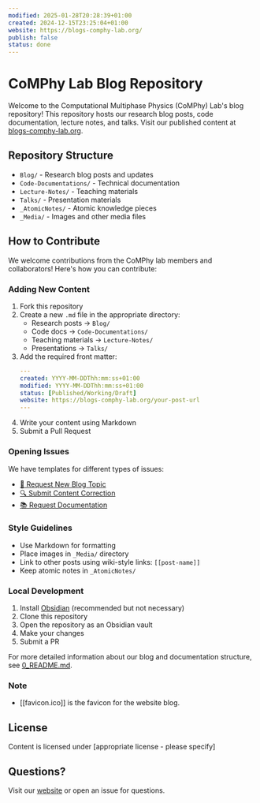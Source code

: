 ```yaml
---
modified: 2025-01-28T20:28:39+01:00
created: 2024-12-15T23:25:04+01:00
website: https://blogs-comphy-lab.org/
publish: false
status: done
---
```


# CoMPhy Lab Blog Repository

Welcome to the Computational Multiphase Physics (CoMPhy) Lab's blog repository! This repository hosts our research blog posts, code documentation, lecture notes, and talks. Visit our published content at [blogs-comphy-lab.org](https://blogs-comphy-lab.org/).

## Repository Structure

- `Blog/` - Research blog posts and updates
- `Code-Documentations/` - Technical documentation
- `Lecture-Notes/` - Teaching materials
- `Talks/` - Presentation materials
- `_AtomicNotes/` - Atomic knowledge pieces
- `_Media/` - Images and other media files

## How to Contribute

We welcome contributions from the CoMPhy lab members and collaborators! Here's how you can contribute:

### Adding New Content

1. Fork this repository
2. Create a new `.md` file in the appropriate directory:
   - Research posts → `Blog/`
   - Code docs → `Code-Documentations/`
   - Teaching materials → `Lecture-Notes/`
   - Presentations → `Talks/`
3. Add the required front matter:
   ```yaml
   ---
   created: YYYY-MM-DDThh:mm:ss+01:00
   modified: YYYY-MM-DDThh:mm:ss+01:00
   status: [Published/Working/Draft]
   website: https://blogs-comphy-lab.org/your-post-url
   ---
   ```
4. Write your content using Markdown
5. Submit a Pull Request

### Opening Issues

We have templates for different types of issues:
- [📝 Request New Blog Topic](https://github.com/comphy-lab/CoMPhy-Lab-Blogs/issues/new?template=blog_topic_request.md&labels=blog-request)
- [🔍 Submit Content Correction](https://github.com/comphy-lab/CoMPhy-Lab-Blogs/issues/new?template=content_correction.md&labels=correction)
- [📚 Request Documentation](https://github.com/comphy-lab/CoMPhy-Lab-Blogs/issues/new?template=documentation_request.md&labels=documentation)

### Style Guidelines

- Use Markdown for formatting
- Place images in `_Media/` directory
- Link to other posts using wiki-style links: `[[post-name]]`
- Keep atomic notes in `_AtomicNotes/`

### Local Development

1. Install [Obsidian](https://obsidian.md/) (recommended but not necessary)
2. Clone this repository
3. Open the repository as an Obsidian vault
4. Make your changes
5. Submit a PR

For more detailed information about our blog and documentation structure, see [0_README.md](0_README.md).

### Note
- [[favicon.ico]] is the favicon for the website blog.
## License

Content is licensed under [appropriate license - please specify]

## Questions?

Visit our [website](https://comphy-lab.org/) or open an issue for questions.
